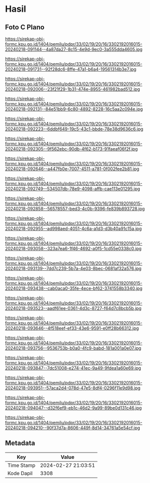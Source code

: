 # Hasil

## Foto C Plano

https://sirekap-obj-formc.kpu.go.id/1404/pemilu/pdpr/33/02/19/20/16/3302192016015-20240218-091144--4a87da27-8c15-4e9d-9ec0-3a555dda4605.jpg

https://sirekap-obj-formc.kpu.go.id/1404/pemilu/pdpr/33/02/19/20/16/3302192016015-20240218-091731--92f28dc6-8ffe-47a1-b6a4-19561314b3e7.jpg

https://sirekap-obj-formc.kpu.go.id/1404/pemilu/pdpr/33/02/19/20/16/3302192016015-20240218-092006--23f21f29-1b31-474e-8955-461982bad512.jpg

https://sirekap-obj-formc.kpu.go.id/1404/pemilu/pdpr/33/02/19/20/16/3302192016015-20240218-092131--84e51bb9-6c80-4892-8228-16c5aa2c094e.jpg

https://sirekap-obj-formc.kpu.go.id/1404/pemilu/pdpr/33/02/19/20/16/3302192016015-20240218-092223--6ddbf649-19c5-43c1-bbde-78e38d9636c6.jpg

https://sirekap-obj-formc.kpu.go.id/1404/pemilu/pdpr/33/02/19/20/16/3302192016015-20240218-092305--9f562ebc-90db-4f62-b173-91faeaf06f2f.jpg

https://sirekap-obj-formc.kpu.go.id/1404/pemilu/pdpr/33/02/19/20/16/3302192016015-20240218-092646--a447fb0e-7007-4511-a781-0f002fee2b81.jpg

https://sirekap-obj-formc.kpu.go.id/1404/pemilu/pdpr/33/02/19/20/16/3302192016015-20240218-092749--534507db-78e9-4098-affb-cae113e01295.jpg

https://sirekap-obj-formc.kpu.go.id/1404/pemilu/pdpr/33/02/19/20/16/3302192016015-20240218-092858--56578557-bed3-4c0b-9396-fe839b893728.jpg

https://sirekap-obj-formc.kpu.go.id/1404/pemilu/pdpr/33/02/19/20/16/3302192016015-20240218-092955--ad998aed-4051-4c6a-a1d3-d3b40a91c15a.jpg

https://sirekap-obj-formc.kpu.go.id/1404/pemilu/pdpr/33/02/19/20/16/3302192016015-20240218-093058--323a7ea6-1f46-4692-a0f5-1cd55e0338c0.jpg

https://sirekap-obj-formc.kpu.go.id/1404/pemilu/pdpr/33/02/19/20/16/3302192016015-20240218-093139--7dd7c239-5b7a-4e03-8bec-0681af32a576.jpg

https://sirekap-obj-formc.kpu.go.id/1404/pemilu/pdpr/33/02/19/20/16/3302192016015-20240218-093438--cab0aca0-35fe-4ece-bf62-3741558b3340.jpg

https://sirekap-obj-formc.kpu.go.id/1404/pemilu/pdpr/33/02/19/20/16/3302192016015-20240218-093523--aadf61ee-0361-4d3c-8727-f64d7c8bcb5b.jpg

https://sirekap-obj-formc.kpu.go.id/1404/pemilu/pdpr/33/02/19/20/16/3302192016015-20240218-093646--4f518eef-ef33-43e6-9591-e0ff28b66312.jpg

https://sirekap-obj-formc.kpu.go.id/1404/pemilu/pdpr/33/02/19/20/16/3302192016015-20240218-093756--9536753b-b0a0-4fc9-babd-181a001a0e07.jpg

https://sirekap-obj-formc.kpu.go.id/1404/pemilu/pdpr/33/02/19/20/16/3302192016015-20240218-093847--7dc51008-e274-41ec-9a49-9fdea1a60e69.jpg

https://sirekap-obj-formc.kpu.go.id/1404/pemilu/pdpr/33/02/19/20/16/3302192016015-20240218-093951--57aca2d4-078d-47e5-8df4-0296f11e9d98.jpg

https://sirekap-obj-formc.kpu.go.id/1404/pemilu/pdpr/33/02/19/20/16/3302192016015-20240218-094047--d32f6ef9-eb1c-46d2-9a99-89be0d131c46.jpg

https://sirekap-obj-formc.kpu.go.id/1404/pemilu/pdpr/33/02/19/20/16/3302192016015-20240218-094210--90f37d7a-8606-449f-8d14-34761a5e54cf.jpg


## Metadata

| Key        | Value               |
| ---------- | ------------------- |
| Time Stamp | 2024-02-27 21:03:51 |
| Kode Dapil | 3308                |



